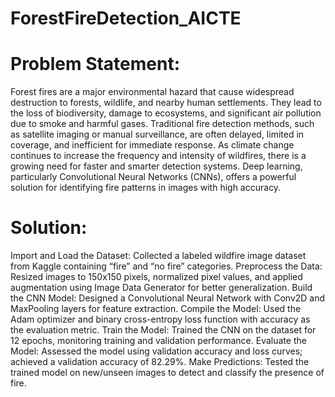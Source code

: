 # ForestFireDetection_AICTE

<h1>Problem Statement:</h1>
Forest fires are a major environmental hazard that cause widespread destruction to forests, wildlife, and nearby human settlements. They lead to the loss of biodiversity, damage to ecosystems, and significant air pollution due to smoke and harmful gases. 
Traditional fire detection methods, such as satellite imaging or manual surveillance, are often delayed, limited in coverage, and inefficient for immediate response. 
As climate change continues to increase the frequency and intensity of wildfires, there is a growing need for faster and smarter detection systems. Deep learning, particularly Convolutional Neural Networks (CNNs), offers a powerful solution for identifying fire patterns in images with high accuracy. 

<h1>Solution:</h1>
Import and Load the Dataset: Collected a labeled wildfire image dataset from Kaggle containing “fire” and “no fire” categories.
Preprocess the Data: Resized images to 150x150 pixels, normalized pixel values, and applied augmentation using Image Data Generator for better generalization.
Build the CNN Model: Designed a Convolutional Neural Network with Conv2D and MaxPooling layers for feature extraction.
Compile the Model: Used the Adam optimizer and binary cross-entropy loss function with accuracy as the evaluation metric.
Train the Model: Trained the CNN on the dataset for 12 epochs, monitoring training and validation performance.
Evaluate the Model: Assessed the model using validation accuracy and loss curves; achieved a validation accuracy of 82.29%.
Make Predictions: Tested the trained model on new/unseen images to detect and classify the presence of fire.


